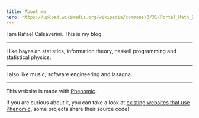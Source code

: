 ```yaml
---
title: About me
hero: https://upload.wikimedia.org/wikipedia/commons/3/31/Portal_Math_Banner_Background_ka.jpg
---
```


I am Rafael Calsaverini. This is my blog.

---

I like bayesian statistics, information theory, haskell programming and statistical physics.

---

I also like music, software engineering and lasagna.

---

This website is made with [Phenomic](https://phenomic.io/).

If you are curious about it, you can take a look at
[existing websites that use Phenomic](https://phenomic.io/showcase/),
some projects share their source code!